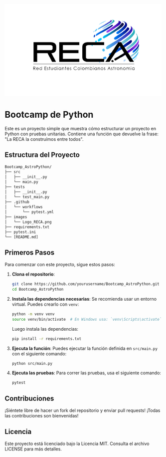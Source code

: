 ![Logo de RECA](images/Logo_RECA.png)
# Bootcamp de Python 

Este es un proyecto simple que muestra cómo estructurar un proyecto en Python con pruebas unitarias. Contiene una función que devuelve la frase: "La RECA la construímos entre todos".


## Estructura del Proyecto

```
Bootcamp_AstroPython/
├── src
│   ├── __init__.py
│   └── main.py
├── tests
│   ├── __init__.py
│   └── test_main.py
├── .github
│   └── workflows
│       └── pytest.yml
├── images
│   └── Logo_RECA.png
├── requirements.txt
├── pytest.ini
└── [README.md]
```

## Primeros Pasos

Para comenzar con este proyecto, sigue estos pasos:

1. **Clona el repositorio**:
   ```bash
   git clone https://github.com/yourusername/Bootcamp_AstroPython.git
   cd Bootcamp_AstroPython

   ```

2. **Instala las dependencias necesarias**:
   Se recomienda usar un entorno virtual. Puedes crearlo con `venv`:
   ```bash
   python -m venv venv
   source venv/bin/activate  # En Windows usa: `venv\Scripts\activate`
   ```
   Luego instala las dependencias:
   ```bash
   pip install -r requirements.txt
   ```

3. **Ejecuta la función**:
   Puedes ejecutar la función definida en `src/main.py`  con el siguiente comando: 
   ```bash
   python src/main.py
   ```

4. **Ejecuta las pruebas**:
   Para correr las pruebas, usa el siguiente comando:
   ```bash
   pytest
   ```

## Contribuciones

¡Siéntete libre de hacer un fork del repositorio y enviar pull requests! ¡Todas las contribuciones son bienvenidas!
## Licencia

Este proyecto está licenciado bajo la Licencia MIT. Consulta el archivo LICENSE para más detalles.

